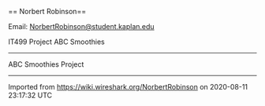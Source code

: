 \== Norbert Robinson==

Email: NorbertRobinson@student.kaplan.edu

IT499 Project ABC Smoothies

-----

ABC Smoothies Project

---

Imported from https://wiki.wireshark.org/NorbertRobinson on 2020-08-11 23:17:32 UTC
